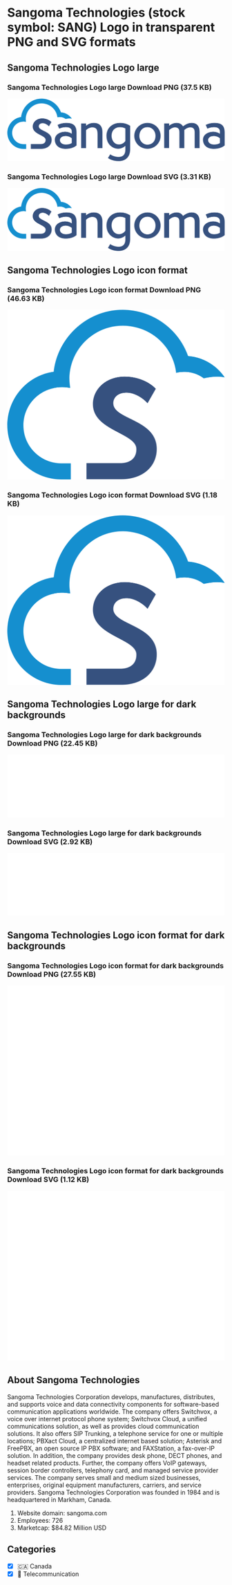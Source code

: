 # Sangoma Technologies (stock symbol: SANG) Logo in transparent PNG and SVG formats

## Sangoma Technologies Logo large

### Sangoma Technologies Logo large Download PNG (37.5 KB)

![Sangoma Technologies Logo large Download PNG (37.5 KB)](/img/orig/SANG_BIG-dba81fa9.png)

### Sangoma Technologies Logo large Download SVG (3.31 KB)

![Sangoma Technologies Logo large Download SVG (3.31 KB)](/img/orig/SANG_BIG-bafd8710.svg)

## Sangoma Technologies Logo icon format

### Sangoma Technologies Logo icon format Download PNG (46.63 KB)

![Sangoma Technologies Logo icon format Download PNG (46.63 KB)](/img/orig/SANG-4e209dee.png)

### Sangoma Technologies Logo icon format Download SVG (1.18 KB)

![Sangoma Technologies Logo icon format Download SVG (1.18 KB)](/img/orig/SANG-296b304a.svg)

## Sangoma Technologies Logo large for dark backgrounds

### Sangoma Technologies Logo large for dark backgrounds Download PNG (22.45 KB)

![Sangoma Technologies Logo large for dark backgrounds Download PNG (22.45 KB)](/img/orig/SANG_BIG.D-f0bbb0d9.png)

### Sangoma Technologies Logo large for dark backgrounds Download SVG (2.92 KB)

![Sangoma Technologies Logo large for dark backgrounds Download SVG (2.92 KB)](/img/orig/SANG_BIG.D-387e4125.svg)

## Sangoma Technologies Logo icon format for dark backgrounds

### Sangoma Technologies Logo icon format for dark backgrounds Download PNG (27.55 KB)

![Sangoma Technologies Logo icon format for dark backgrounds Download PNG (27.55 KB)](/img/orig/SANG.D-4cd25a4b.png)

### Sangoma Technologies Logo icon format for dark backgrounds Download SVG (1.12 KB)

![Sangoma Technologies Logo icon format for dark backgrounds Download SVG (1.12 KB)](/img/orig/SANG.D-7a04286a.svg)

## About Sangoma Technologies

Sangoma Technologies Corporation develops, manufactures, distributes, and supports voice and data connectivity components for software-based communication applications worldwide. The company offers Switchvox, a voice over internet protocol phone system; Switchvox Cloud, a unified communications solution, as well as provides cloud communication solutions. It also offers SIP Trunking, a telephone service for one or multiple locations; PBXact Cloud, a centralized internet based solution; Asterisk and FreePBX, an open source IP PBX software; and FAXStation, a fax-over-IP solution. In addition, the company provides desk phone, DECT phones, and headset related products. Further, the company offers VoIP gateways, session border controllers, telephony card, and managed service provider services. The company serves small and medium sized businesses, enterprises, original equipment manufacturers, carriers, and service providers. Sangoma Technologies Corporation was founded in 1984 and is headquartered in Markham, Canada.

1. Website domain: sangoma.com
2. Employees: 726
3. Marketcap: $84.82 Million USD


## Categories
- [x] 🇨🇦 Canada
- [x] 📡 Telecommunication
